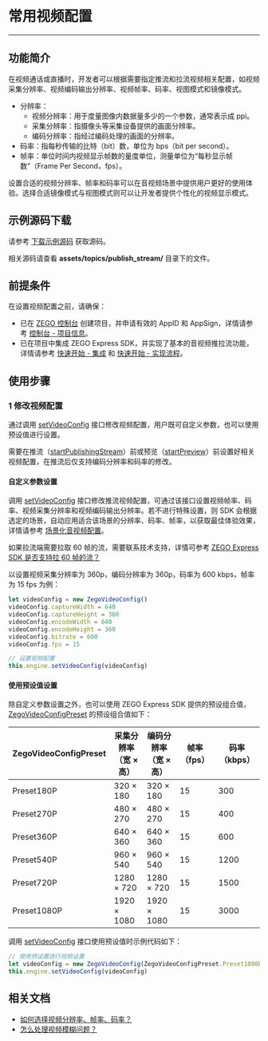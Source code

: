 # 常用视频配置

- - -

## 功能简介

在视频通话或直播时，开发者可以根据需要指定推流和拉流视频相关配置，如视频采集分辨率、视频编码输出分辨率、视频帧率、码率、视图模式和镜像模式。

- 分辨率：
    - 视频分辨率：用于度量图像内数据量多少的一个参数，通常表示成 ppi。
    - 采集分辨率：指摄像头等采集设备提供的画面分辨率。
    - 编码分辨率：指经过编码处理的画面的分辨率。
- 码率：指每秒传输的比特（bit）数，单位为 bps（bit per second）。
- 帧率：单位时间内视频显示帧数的量度单位，测量单位为“每秒显示帧数”（Frame Per Second，fps）。

设置合适的视频分辨率、帧率和码率可以在音视频场景中提供用户更好的使用体验。选择合适镜像模式与视图模式则可以让开发者提供个性化的视频显示模式。

## 示例源码下载

请参考 [下载示例源码](https://doc-zh.zego.im/article/16918) 获取源码。

相关源码请查看 **assets/topics/publish_stream/** 目录下的文件。

## 前提条件

在设置视频配置之前，请确保：

- 已在 [ZEGO 控制台](https://console.zego.im) 创建项目，并申请有效的 AppID 和 AppSign，详情请参考 [控制台 - 项目信息](/console/project-info)。
- 已在项目中集成 ZEGO Express SDK，并实现了基本的音视频推拉流功能，详情请参考 [快速开始 - 集成](https://doc-zh.zego.im/article/16919) 和 [快速开始 - 实现流程](https://doc-zh.zego.im/article/16920)。


## 使用步骤

### 1 修改视频配置

通过调用 [setVideoConfig](https://doc-zh.zego.im/article/api?doc=Express_Video_SDK_API~typescript_cocos-creator~class~ZegoExpressEngine#set-video-config) 接口修改视频配置，用户既可自定义参数，也可以使用预设值进行设置。

<Warning title="注意">


需要在推流（[startPublishingStream](https://doc-zh.zego.im/article/api?doc=Express_Video_SDK_API~typescript_cocos-creator~class~ZegoExpressEngine#start-publishing-stream)）前或预览（[startPreview](https://doc-zh.zego.im/article/api?doc=Express_Video_SDK_API~typescript_cocos-creator~class~ZegoExpressEngine#start-preview)）前设置好相关视频配置，在推流后仅支持编码分辨率和码率的修改。


</Warning>



#### 自定义参数设置

调用 [setVideoConfig](https://doc-zh.zego.im/article/api?doc=Express_Video_SDK_API~typescript_cocos-creator~class~ZegoExpressEngine#set-video-config) 接口修改推流视频配置，可通过该接口设置视频帧率、码率、视频采集分辨率和视频编码输出分辨率。若不进行特殊设置，则 SDK 会根据选定的场景，自动应用适合该场景的分辨率、码率、帧率，以获取最佳体验效果，详情请参考 [场景化音视频配置](https://doc-zh.zego.im/article/16923)。

<Note title="说明">


如果拉流端需要拉取 60 帧的流，需要联系技术支持，详情可参考 [ZEGO Express SDK 是否支持拉 60 帧的流？](https://doc-zh.zego.im/faq/Pull_the_stream_of_60_frames)

</Note>



以设置视频采集分辨率为 360p，编码分辨率为 360p，码率为 600 kbps，帧率为 15 fps 为例：

```ts
let videoConfig = new ZegoVideoConfig()
videoConfig.captureWidth = 640
videoConfig.captureHeight = 360
videoConfig.encodeWidth = 640
videoConfig.encodeHeight = 360
videoConfig.bitrate = 600
videoConfig.fps = 15

// 设置视频配置
this.engine.setVideoConfig(videoConfig)
```

#### 使用预设值设置

除自定义参数设置之外，也可以使用 ZEGO Express SDK 提供的预设组合值，[ZegoVideoConfigPreset](https://doc-zh.zego.im/article/api?doc=Express_Video_SDK_API~typescript_cocos-creator~enum~ZegoVideoConfigPreset) 的预设组合值如下：

| ZegoVideoConfigPreset | 采集分辨率<br/>（宽 × 高） | 编码分辨率<br/>（宽 × 高） | 帧率（fps） | 码率（kbps） |
| ------------------- | ------------------ | --------------- | --------- | ---------- |
|      Preset180P      |       320 × 180        |      320 × 180      |     15      |     300      |
|      Preset270P      |       480 × 270       |      480 × 270      |     15      |     400      |
|      Preset360P      |       640 × 360        |      640 × 360      |     15      |     600      |
|      Preset540P      |       960 × 540        |      960 × 540      |     15      |     1200     |
|      Preset720P      |       1280 × 720       |      1280 × 720     |     15      |     1500     |
|     Preset1080P      |       1920 × 1080      |     1920 × 1080     |     15      |     3000     |

调用 [setVideoConfig](https://doc-zh.zego.im/article/api?doc=Express_Video_SDK_API~typescript_cocos-creator~class~ZegoExpressEngine#set-video-config) 接口使用预设值时示例代码如下：

```ts
// 使用预设置进行视频设置
let videoConfig = new ZegoVideoConfig(ZegoVideoConfigPreset.Preset1080P)
this.engine.setVideoConfig(videoConfig)
```

## 相关文档

- [如何选择视频分辨率、帧率、码率？](https://doc-zh.zego.im/faq/video_info)
- [怎么处理视频模糊问题？](https://doc-zh.zego.im/faq/video_blur)
